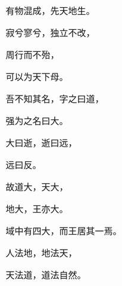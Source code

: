 <font size="5">

有物混成，先天地生。

寂兮寥兮，独立不改，

周行而不殆，

可以为天下母。

吾不知其名，字之曰道，

强为之名曰大。

大曰逝，逝曰远，

远曰反。

故道大，天大，

地大，王亦大。

域中有四大，而王居其一焉。

人法地，地法天，

天法道，道法自然。

</font>
